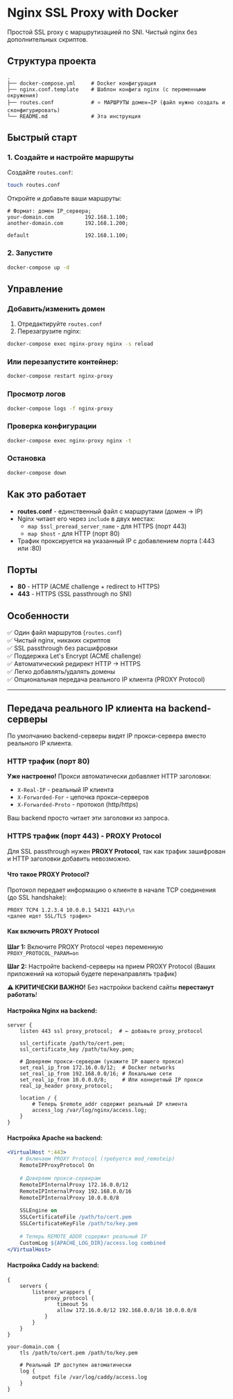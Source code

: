 # Nginx SSL Proxy with Docker

Простой SSL proxy с маршрутизацией по SNI. Чистый nginx без дополнительных скриптов.

## Структура проекта

```
.
├── docker-compose.yml     # Docker конфигурация
├── nginx.conf.template    # Шаблон конфига nginx (с переменными окружения)
├── routes.conf            # ⭐ МАРШРУТЫ домен→IP (файл нужно создать и сконфигурировать)
└── README.md              # Эта инструкция
```

## Быстрый старт

### 1. Создайте и настройте маршруты
Создайте `routes.conf`:
```bash
touch routes.conf
```

Откройте и добавьте ваши маршруты:
```nginx
# Формат: домен IP_сервера;
your-domain.com          192.168.1.100;
another-domain.com       192.168.1.200;

default                  192.168.1.100;
```

### 2. Запустите
```bash
docker-compose up -d
```

## Управление

### Добавить/изменить домен
1. Отредактируйте `routes.conf`
2. Перезагрузите nginx:
```bash
docker-compose exec nginx-proxy nginx -s reload
```

### Или перезапустите контейнер:
```bash
docker-compose restart nginx-proxy
```

### Просмотр логов
```bash
docker-compose logs -f nginx-proxy
```

### Проверка конфигурации
```bash
docker-compose exec nginx-proxy nginx -t
```

### Остановка
```bash
docker-compose down
```

## Как это работает

- **routes.conf** - единственный файл с маршрутами (домен → IP)
- Nginx читает его через `include` в двух местах:
  - `map $ssl_preread_server_name` - для HTTPS (порт 443)
  - `map $host` - для HTTP (порт 80)
- Трафик проксируется на указанный IP с добавлением порта (:443 или :80)

## Порты

- **80** - HTTP (ACME challenge + redirect to HTTPS)
- **443** - HTTPS (SSL passthrough по SNI)

## Особенности

✅ Один файл маршрутов (`routes.conf`)  
✅ Чистый nginx, никаких скриптов  
✅ SSL passthrough без расшифровки  
✅ Поддержка Let's Encrypt (ACME challenge)  
✅ Автоматический редирект HTTP → HTTPS  
✅ Легко добавлять/удалять домены  
✅ Опциональная передача реального IP клиента (PROXY Protocol)

---

## Передача реального IP клиента на backend-серверы

По умолчанию backend-серверы видят IP прокси-сервера вместо реального IP клиента.

### HTTP трафик (порт 80)

**Уже настроено!** Прокси автоматически добавляет HTTP заголовки:
- `X-Real-IP` - реальный IP клиента
- `X-Forwarded-For` - цепочка прокси-серверов
- `X-Forwarded-Proto` - протокол (http/https)

Ваш backend просто читает эти заголовки из запроса.

### HTTPS трафик (порт 443) - PROXY Protocol

Для SSL passthrough нужен **PROXY Protocol**, так как трафик зашифрован и HTTP заголовки добавить невозможно.

#### Что такое PROXY Protocol?

Протокол передает информацию о клиенте в начале TCP соединения (до SSL handshake):
```
PROXY TCP4 1.2.3.4 10.0.0.1 54321 443\r\n
<далее идет SSL/TLS трафик>
```

#### Как включить PROXY Protocol

**Шаг 1:** Включите PROXY Protocol через переменную `PROXY_PROTOCOL_PARAM=on`


**Шаг 2:** Настройте backend-серверы на прием PROXY Protocol (Ваших приложений на который будете перенаправлять трафик)

**⚠️ КРИТИЧЕСКИ ВАЖНО!** Без настройки backend сайты **перестанут работать**!

#### Настройка Nginx на backend:

```nginx
server {
    listen 443 ssl proxy_protocol;  # ← добавьте proxy_protocol
    
    ssl_certificate /path/to/cert.pem;
    ssl_certificate_key /path/to/key.pem;
    
    # Доверяем прокси-серверам (укажите IP вашего прокси)
    set_real_ip_from 172.16.0.0/12;  # Docker networks
    set_real_ip_from 192.168.0.0/16; # Локальные сети
    set_real_ip_from 10.0.0.0/8;     # Или конкретный IP прокси
    real_ip_header proxy_protocol;
    
    location / {
        # Теперь $remote_addr содержит реальный IP клиента
        access_log /var/log/nginx/access.log;
    }
}
```

#### Настройка Apache на backend:

```apache
<VirtualHost *:443>
    # Включаем PROXY Protocol (требуется mod_remoteip)
    RemoteIPProxyProtocol On
    
    # Доверяем прокси-серверам
    RemoteIPInternalProxy 172.16.0.0/12
    RemoteIPInternalProxy 192.168.0.0/16
    RemoteIPInternalProxy 10.0.0.0/8
    
    SSLEngine on
    SSLCertificateFile /path/to/cert.pem
    SSLCertificateKeyFile /path/to/key.pem
    
    # Теперь REMOTE_ADDR содержит реальный IP
    CustomLog ${APACHE_LOG_DIR}/access.log combined
</VirtualHost>
```

#### Настройка Caddy на backend:

```caddy
{
    servers {
        listener_wrappers {
            proxy_protocol {
                timeout 5s
                allow 172.16.0.0/12 192.168.0.0/16 10.0.0.0/8
            }
        }
    }
}

your-domain.com {
    tls /path/to/cert.pem /path/to/key.pem
    
    # Реальный IP доступен автоматически
    log {
        output file /var/log/caddy/access.log
    }
}
```

